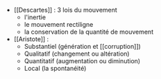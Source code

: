 - [[Descartes]] : 3 lois du mouvement 
	- l'inertie 
	- le mouvement rectiligne 
	- la conservation de la quantité de mouvement 
- [[Aristote]] :
	- Substantiel (génération et [[corruption]])
    - Qualitatif (changement ou altération)
    - Quantitatif (augmentation ou diminution)
    - Local (la spontanéité)